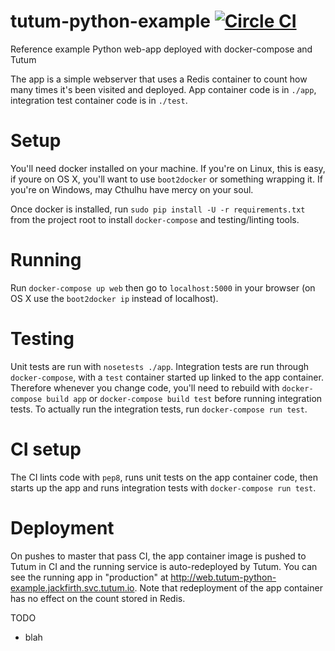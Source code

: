 # tutum-python-example [![Circle CI](https://circleci.com/gh/jackfirth/tutum-python-example.svg?style=svg)](https://circleci.com/gh/jackfirth/tutum-python-example)

Reference example Python web-app deployed with docker-compose and Tutum

The app is a simple webserver that uses a Redis container to count how many times it's been visited and deployed. App container code is in `./app`, integration test container code is in `./test`.

# Setup

You'll need docker installed on your machine. If you're on Linux, this is easy, if youre on OS X, you'll want to use `boot2docker` or something wrapping it. If you're on Windows, may Cthulhu have mercy on your soul.

Once docker is installed, run `sudo pip install -U -r requirements.txt` from the project root to install `docker-compose` and testing/linting tools.

# Running

Run `docker-compose up web` then go to `localhost:5000` in your browser (on OS X use the `boot2docker ip` instead of localhost).

# Testing

Unit tests are run with `nosetests ./app`. Integration tests are run through `docker-compose`, with a `test` container started up linked to the app container. Therefore whenever you change code, you'll need to rebuild with `docker-compose build app` or `docker-compose build test` before running integration tests. To actually run the integration tests, run `docker-compose run test`.

# CI setup

The CI lints code with `pep8`, runs unit tests on the app container code, then starts up the app and runs integration tests with `docker-compose run test`.

# Deployment

On pushes to master that pass CI, the app container image is pushed to Tutum in CI and the running service is auto-redeployed by Tutum. You can see the running app in "production" at http://web.tutum-python-example.jackfirth.svc.tutum.io. Note that redeployment of the app container has no effect on the count stored in Redis.

TODO
- blah
